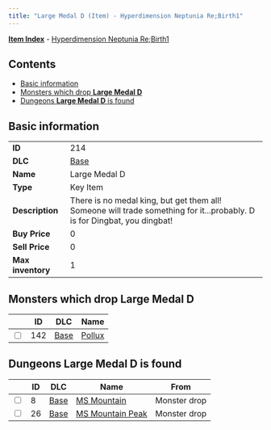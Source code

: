 ```yaml
---
title: "Large Medal D (Item) - Hyperdimension Neptunia Re;Birth1"
---
```


[**Item Index**](/neptunia/rb1/item/index.html) - [Hyperdimension Neptunia Re;Birth1](/neptunia/rb1)

## Contents

- [Basic information](#basic-information)
- [Monsters which drop **Large Medal D**](#monsters-which-drop-large-medal-d)
- [Dungeons **Large Medal D** is found](#dungeons-large-medal-d-is-found)

## Basic information

|   |   |
| -- | -- |
| **ID** | 214 |
| **DLC** | [Base](/neptunia/rb1/dlc/1-base.html) |
| **Name** | Large Medal D |
| **Type** | Key Item |
| **Description** | There is no medal king, but get them all! Someone will trade something for it...probably. D is for Dingbat, you dingbat! |
| **Buy Price** | 0 |
| **Sell Price** | 0 |
| **Max inventory** | 1 |


## Monsters which drop **Large Medal D**

|    | ID | DLC | Name |
| -- | -- | --- | ---- |
| <input type="checkbox" id="rb1-monster-1-142" class="trackbox" /> | 142 | [Base](/neptunia/rb1/dlc/1-base.html) | [Pollux](/neptunia/rb1/monster/1-142-pollux.html) |


## Dungeons **Large Medal D** is found

|    | ID | DLC | Name | From |
| -- | -- | --- | ---- | ---- |
| <input type="checkbox" id="rb1-dungeon-1-8" class="trackbox" /> | 8 | [Base](/neptunia/rb1/dlc/1-base.html) | [MS Mountain](/neptunia/rb1/dungeon/1-8-ms-mountain.html) | Monster drop |
| <input type="checkbox" id="rb1-dungeon-1-26" class="trackbox" /> | 26 | [Base](/neptunia/rb1/dlc/1-base.html) | [MS Mountain Peak](/neptunia/rb1/dungeon/1-26-ms-mountain-peak.html) | Monster drop |

